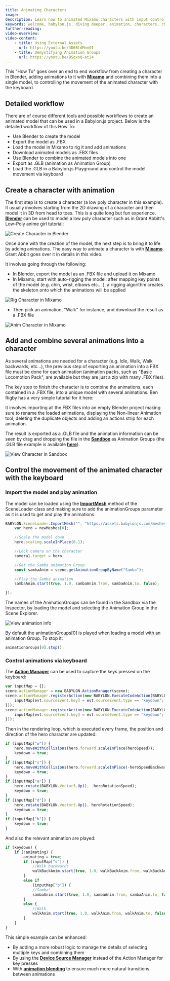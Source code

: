 ```yaml
---
title: Animating Characters
image: 
description: Learn how to animated Mixamo characters with input control.
keywords: welcome, babylon.js, diving deeper, animation, characters, character animation, input
further-reading:
video-overview:
video-content:
    - title: Using External Assets
      url: https://youtu.be/3D6BtdMnnQI
    - title: Demystifying Animation Groups
      url: https://youtu.be/BSqxoQ-at24
---
```


This "How To" goes over an end to end workflow from creating a character in Blender, adding animations to it with [**Mixamo**](http://www.mixamo.com) and combining them into a single model, to controlling the movement of the animated character with the keyboard.

## Detailed workflow

There are of course different tools and possible workflows to create an animated model that can be used in a Babylon.js project. Below is the detailed workflow of this How To:
- Use Blender to create the model
- Export the model as .FBX
- Load the model in Mixamo to rig it and add animations
- Download animated models as .FBX files
- Use Blender to combine the animated models into one
- Export as .GLB (animation as Animation Group)
- Load the .GLB in a Babylon.js Playground and control the model movement via keyboard


## Create a character with animation

The first step is to create a character (a low poly character in this example). It usually involves starting from the 2D drawing of a character and then model it in 3D from head to toes. This is a quite long but fun experience. [**Blender**](https://www.blender.org) can be used to model a low poly character such as in Grant Abbitt's Low-Poly anime girl tutorial: 

<Youtube id="PLn3ukorJv4vuOi2Ar-Xt46VFbDFP3c_RE"/>

![Create Character in Blender](/img/how_to/animatedCharact/createCharact.jpg)

Once done with the creation of the model, the next step is to bring it to life by adding animations. The easy way to animate a character is with [**Mixamo**](https://www.mixamo.com). Grant Abbit goes over it in details in this video.

<Youtube id="k-ZeLNV4zPw"/>

 It involves going through the following:
- In Blender, export the model as an .FBX file and upload it on Mixamo
- In Mixamo, start with auto-rigging the model: after mapping key points of the model (e.g. chin, wrist, elbows etc… ), a rigging algorithm creates the skeleton onto which the animations will be applied

![Rig Character in Mixamo](/img/how_to/animatedCharact/rigCharact.jpg)

- Then pick an animation, "Walk" for instance,  and download the result as a .FBX file

![Anim Character in Mixamo](/img/how_to/animatedCharact/animCharact.jpg)


## Add and combine several animations into a character

As several animations are needed for a character (e.g. Idle, Walk, Walk backwards, etc…), the previous step of exporting an animation into a FBX file must be done for each animation (animation packs, such as "Basic Locomotion Pack", are available but they are just a zip with many .FBX files). 

The key step to finish the character is to combine the animations, each contained in a .FBX file, into a unique model with several animations. Ben Rigby has a very simple tutorial for it here: 

<Youtube id="9EWJhqPafpk"/>

It involves importing all the FBX files into an empty Blender project making sure to rename the loaded animations,  displaying the Non-linear Animation tool, deleting the duplicate objects and adding an actions strip for each animation.  

The result is exported as a .GLB file and the animation information can be seen by drag and dropping the file in the [**Sandbox**](https://sandbox.babylonjs.com/) as Animation Groups (the .GLB file example is available [**here**](https://assets.babylonjs.com/meshes/HVGirl.glb)).

![View Character in Sandbox](/img/how_to/animatedCharact/viewCharact.jpg)

## Control the movement of the animated character with the keyboard

### Import the model and play animation

The model can be loaded using the [**ImportMesh**](https://doc.babylonjs.com/api/classes/babylon.sceneloader#importmesh) method of the SceneLoader class and making sure to add the animationGroups parameter as it is used to get and play the animations.

```javascript
BABYLON.SceneLoader.ImportMesh("", "https://assets.babylonjs.com/meshes/", "HVGirl.glb", scene, function (newMeshes, particleSystems, skeletons, animationGroups) {
    var hero = newMeshes[0];

    //Scale the model down        
    hero.scaling.scaleInPlace(0.1);

    //Lock camera on the character 
    camera1.target = hero;

    //Get the Samba animation Group
    const sambaAnim = scene.getAnimationGroupByName("Samba");

    //Play the Samba animation  
    sambaAnim.start(true, 1.0, sambaAnim.from, sambaAnim.to, false);

});
```
<Playground id="#Z6SWJU#5" title="Load Model and Play Animation Group" description="Simple example of loading an object and playing the animation groups tha come with it." image="/img/playgroundsAndNMEs/divingDeeperAnimatedCharacter1.jpg"/>


The names of the AnimationGroups can be found in the Sandbox via the Inspector, by loading the model and selecting the Animation Group in the Scene Explorer.

![View animation info](/img/how_to/animatedCharact/viewAnim.jpg)

By default the animationGroups[0] is played when loading a model with an animation Group. To stop it: 

```javascript
animationGroups[0].stop();
```

### Control animations via keyboard

The [**Action Manager**](/How_To/events/How_to_use_Actions) can be used to capture the keys pressed on the keyboard:

```javascript
var inputMap = {};
scene.actionManager = new BABYLON.ActionManager(scene);
scene.actionManager.registerAction(new BABYLON.ExecuteCodeAction(BABYLON.ActionManager.OnKeyDownTrigger, function (evt) {
    inputMap[evt.sourceEvent.key] = evt.sourceEvent.type == "keydown";
}));
scene.actionManager.registerAction(new BABYLON.ExecuteCodeAction(BABYLON.ActionManager.OnKeyUpTrigger, function (evt) {
    inputMap[evt.sourceEvent.key] = evt.sourceEvent.type == "keydown";
}));
```

Then in the rendering loop, which is executed every frame, the position and direction of the hero character are updated:

```javascript
if (inputMap["w"]) {
    hero.moveWithCollisions(hero.forward.scaleInPlace(heroSpeed));
    keydown = true;
}
if (inputMap["s"]) {
    hero.moveWithCollisions(hero.forward.scaleInPlace(-heroSpeedBackwards));
    keydown = true;
}
if (inputMap["a"]) {
    hero.rotate(BABYLON.Vector3.Up(), -heroRotationSpeed);
    keydown = true;
}
if (inputMap["d"]) {
    hero.rotate(BABYLON.Vector3.Up(), heroRotationSpeed);
    keydown = true;
}
if (inputMap["b"]) {
    keydown = true;
}
```

And also the relevant animation are played:

```javascript
if (keydown) {
    if (!animating) {
        animating = true;
        if (inputMap["s"]) {
            //Walk backwards
            walkBackAnim.start(true, 1.0, walkBackAnim.from, walkBackAnim.to, false);
        }
        else if
            (inputMap["b"]) {
            //Samba!
            sambaAnim.start(true, 1.0, sambaAnim.from, sambaAnim.to, false);
        }
        else {
            //Walk
            walkAnim.start(true, 1.0, walkAnim.from, walkAnim.to, false);
        }
    }
}
```

<Playground id="#AHQEIB#17" title="Load a Character with Keyboard Control" description="Load a character and control it's animations with the keyboard." image="/img/playgroundsAndNMEs/divingDeeperAnimatedCharacter2.jpg"/>

This simple example can be enhanced:
- By adding a more robust logic to manage the details of selecting multiple keys and combining them
- By using the [**Device Source Manager**](/How_To/events/How_to_use_DeviceSourceManager) instead of the Action Manager for key presses
- With [**animation blending**](/How_To/events/advanced_animations#animation-blending) to ensure much more natural transitions between animations